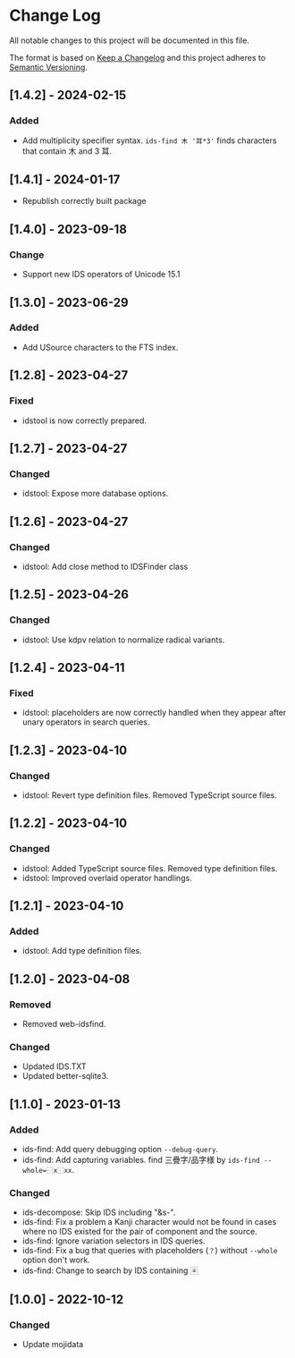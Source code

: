 # Change Log

All notable changes to this project will be documented in this file.

The format is based on [Keep a Changelog](http://keepachangelog.com/)
and this project adheres to [Semantic Versioning](http://semver.org/).

## [1.4.2] - 2024-02-15

### Added

- Add multiplicity specifier syntax.
  `ids-find 木 '耳*3'` finds characters that contain 木 and 3 耳.

## [1.4.1] - 2024-01-17

- Republish correctly built package

## [1.4.0] - 2023-09-18

### Change

- Support new IDS operators of Unicode 15.1

## [1.3.0] - 2023-06-29

### Added

- Add USource characters to the FTS index.

## [1.2.8] - 2023-04-27

### Fixed

- idstool is now correctly prepared.

## [1.2.7] - 2023-04-27

### Changed

- idstool: Expose more database options.

## [1.2.6] - 2023-04-27

### Changed

- idstool: Add close method to IDSFinder class

## [1.2.5] - 2023-04-26

### Changed

- idstool: Use kdpv relation to normalize radical variants.

## [1.2.4] - 2023-04-11

### Fixed

- idstool: placeholders are now correctly handled when they appear after unary
  operators in search queries.

## [1.2.3] - 2023-04-10

### Changed

- idstool: Revert type definition files. Removed TypeScript source files.

## [1.2.2] - 2023-04-10

### Changed

- idstool: Added TypeScript source files. Removed type definition files.
- idstool: Improved overlaid operator handlings.

## [1.2.1] - 2023-04-10

### Added

- idstool: Add type definition files.

## [1.2.0] - 2023-04-08

### Removed

- Removed web-idsfind.

### Changed

- Updated IDS.TXT
- Updated better-sqlite3.

## [1.1.0] - 2023-01-13

### Added

- ids-find: Add query debugging option `--debug-query`.
- ids-find: Add capturing variables. find 三疊字/品字様 by `ids-find --whole=⿱x⿰xx`.

### Changed

- ids-decompose: Skip IDS including "&s-".
- ids-find: Fix a problem a Kanji character would not be found in cases
    where no IDS existed for the pair of component and the source.
- ids-find: Ignore variation selectors in IDS queries.
- ids-find: Fix a bug that queries with placeholders (`？`) without `--whole` option don't work.
- ids-find: Change to search by IDS containing 〾

## [1.0.0] - 2022-10-12
### Changed
- Update mojidata
